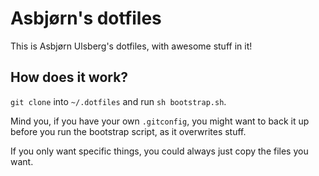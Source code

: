 # Asbjørn's dotfiles

This is Asbjørn Ulsberg's dotfiles, with awesome stuff in it!

## How does it work?

`git clone` into `~/.dotfiles` and run `sh bootstrap.sh`. 

Mind you, if you have your own `.gitconfig`, you might want to back it up before you run the bootstrap script, as it overwrites stuff.

If you only want specific things, you could always just copy the files you want.
